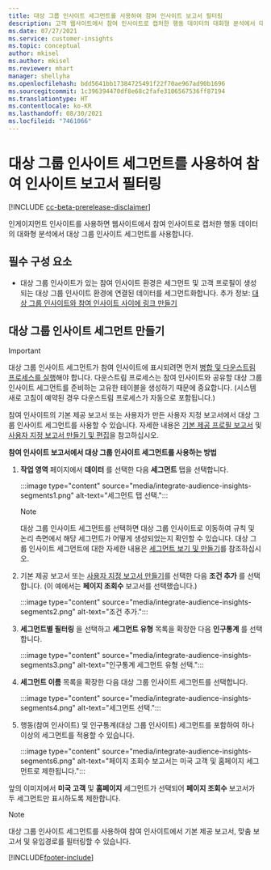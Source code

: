 ```yaml
---
title: 대상 그룹 인사이트 세그먼트를 사용하여 참여 인사이트 보고서 필터링
description: 고객 웹사이트에서 참여 인사이트로 캡처한 행동 데이터의 대화형 분석에서 대상 그룹 인사이트 세그먼트를 사용합니다.
ms.date: 07/27/2021
ms.service: customer-insights
ms.topic: conceptual
author: mkisel
ms.author: mkisel
ms.reviewer: mhart
manager: shellyha
ms.openlocfilehash: bdd5641bb17384725491f22f70ae967ad90b1696
ms.sourcegitcommit: 1c396394470df8e68c2fafe3106567536ff87194
ms.translationtype: HT
ms.contentlocale: ko-KR
ms.lasthandoff: 08/30/2021
ms.locfileid: "7461066"
---
```

# <a name="use-audience-insights-segments-to-filter-engagement-insights-reports"></a>대상 그룹 인사이트 세그먼트를 사용하여 참여 인사이트 보고서 필터링

[!INCLUDE [cc-beta-prerelease-disclaimer](includes/cc-beta-prerelease-disclaimer.md)]

인게이지먼트 인사이트를 사용하면 웹사이트에서 참여 인사이트로 캡처한 행동 데이터의 대화형 분석에서 대상 그룹 인사이트 세그먼트를 사용합니다.

## <a name="prerequisite"></a>필수 구성 요소

- 대상 그룹 인사이트가 있는 참여 인사이트 환경은 세그먼트 및 고객 프로필이 생성되는 대상 그룹 인사이트 환경에 연결된 데이터를 세그먼트화합니다. 추가 정보: [대상 그룹 인사이트와 참여 인사이트 사이에 링크 만들기](integrate-audience-insights-engagement-insights.md)

## <a name="create-audience-insights-segments"></a>대상 그룹 인사이트 세그먼트 만들기 

> [!IMPORTANT]
> 대상 그룹 인사이트 세그먼트가 참여 인사이트에 표시되려면 먼저 [병합 및 다운스트림 프로세스를 실행](../audience-insights/merge-entities.md)해야 합니다. 다운스트림 프로세스는 참여 인사이트와 공유할 대상 그룹 인사이트 세그먼트를 준비하는 고유한 테이블을 생성하기 때문에 중요합니다. (시스템 새로 고침이 예약된 경우 다운스트림 프로세스가 자동으로 포함됩니다.)

참여 인사이트의 기본 제공 보고서 또는 사용자가 만든 사용자 지정 보고서에서 대상 그룹 인사이트 세그먼트를 사용할 수 있습니다. 자세한 내용은 [기본 제공 프로필 보고서](profile-reports.md) 및 [사용자 지정 보고서 만들기 및 편집](custom-reports.md)을 참고하십시오.

**참여 인사이트 보고서에서 대상 그룹 인사이트 세그먼트를 사용하는 방법**

1. **작업 영역** 페이지에서 **데이터** 를 선택한 다음 **세그먼트** 탭을 선택합니다.

    :::image type="content" source="media/integrate-audience-insights-segments1.png" alt-text="세그먼트 탭 선택.":::

   >[!NOTE]
   > 대상 그룹 인사이트 세그먼트를 선택하면 대상 그룹 인사이트로 이동하여 규칙 및 논리 측면에서 해당 세그먼트가 어떻게 생성되었는지 확인할 수 있습니다. 대상 그룹 인사이트 세그먼트에 대한 자세한 내용은 [세그먼트 보기 및 만들기](../audience-insights/segments.md)를 참조하십시오.

2. 기본 제공 보고서 또는 [사용자 지정 보고서 만들기](custom-reports.md)를 선택한 다음 **조건 추가** 를 선택합니다. (이 예에서는 **페이지 조회수** 보고서를 선택했습니다.)

    :::image type="content" source="media/integrate-audience-insights-segments2.png" alt-text="조건 추가.":::

3. **세그먼트별 필터링** 을 선택하고 **세그먼트 유형** 목록을 확장한 다음 **인구통계** 를 선택합니다.

    :::image type="content" source="media/integrate-audience-insights-segments3.png" alt-text="인구통계 세그먼트 유형 선택.":::

4. **세그먼트 이름** 목록을 확장한 다음 대상 그룹 인사이트 세그먼트를 선택합니다.

    :::image type="content" source="media/integrate-audience-insights-segments4.png" alt-text="세그먼트 선택.":::

5. 행동(참여 인사이트) 및 인구통계(대상 그룹 인사이트) 세그먼트를 포함하여 하나 이상의 세그먼트를 적용할 수 있습니다. 

    :::image type="content" source="media/integrate-audience-insights-segments6.png" alt-text="페이지 조회수 보고서는 미국 고객 및 홈페이지 세그먼트로 제한됩니다.":::

앞의 이미지에서 **미국 고객** 및 **홈페이지** 세그먼트가 선택되어 **페이지 조회수** 보고서가 두 세그먼트만 표시하도록 제한합니다. 


>[!NOTE]
> 대상 그룹 인사이트 세그먼트를 사용하여 참여 인사이트에서 기본 제공 보고서, 맞춤 보고서 및 유입경로를 필터링할 수 있습니다. 


[!INCLUDE[footer-include](../includes/footer-banner.md)]